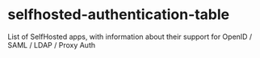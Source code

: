 # selfhosted-authentication-table
List of SelfHosted apps, with information about their support for OpenID / SAML / LDAP / Proxy Auth
